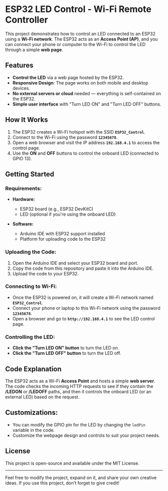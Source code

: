 # ESP32 LED Control - Wi-Fi Remote Controller

This project demonstrates how to control an LED connected to an ESP32 using a **Wi-Fi network**. The ESP32 acts as an **Access Point (AP)**, and you can connect your phone or computer to the Wi-Fi to control the LED through a simple **web page**.

## Features

- **Control the LED** via a web page hosted by the ESP32.
- **Responsive Design**: The page works on both mobile and desktop devices.
- **No external servers or cloud** needed — everything is self-contained on the ESP32.
- **Simple user interface** with "Turn LED ON" and "Turn LED OFF" buttons.

## How It Works

1. The ESP32 creates a Wi-Fi hotspot with the SSID **`ESP32_Control`**.
2. Connect to the Wi-Fi using the password **`12345678`**.
3. Open a web browser and visit the IP address **`192.168.4.1`** to access the control page.
4. Use the **ON** and **OFF** buttons to control the onboard LED (connected to GPIO 13).

## Getting Started

### Requirements:

- **Hardware:**
  - ESP32 board (e.g., ESP32 DevKitC)
  - LED (optional if you're using the onboard LED)

- **Software:**
  - Arduino IDE with ESP32 support installed
  - Platform for uploading code to the ESP32

### Uploading the Code:

1. Open the Arduino IDE and select your ESP32 board and port.
2. Copy the code from this repository and paste it into the Arduino IDE.
3. Upload the code to your ESP32.

### Connecting to Wi-Fi:

- Once the ESP32 is powered on, it will create a Wi-Fi network named **`ESP32_Control`**.
- Connect your phone or laptop to this Wi-Fi network using the password **`12345678`**.
- Open a browser and go to **`http://192.168.4.1`** to see the LED control page.

### Controlling the LED:

- **Click the "Turn LED ON" button** to turn the LED on.
- **Click the "Turn LED OFF" button** to turn the LED off.

## Code Explanation

The ESP32 acts as a Wi-Fi **Access Point** and hosts a simple **web server**. The code checks the incoming HTTP requests to see if they contain the **/LEDON** or **/LEDOFF** paths, and then it controls the onboard LED (or an external LED) based on the request.

## Customizations:

- You can modify the GPIO pin for the LED by changing the `ledPin` variable in the code.
- Customize the webpage design and controls to suit your project needs.

## License

This project is open-source and available under the MIT License.

---

Feel free to modify the project, expand on it, and share your own creative ideas. If you use this project, don’t forget to give credit!
